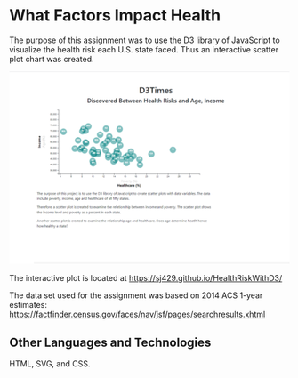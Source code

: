 # What Factors Impact Health



  The purpose of this assignment was to use the D3 library of JavaScript to visualize the health risk each U.S. state faced.  Thus an interactive scatter plot chart was created. 
  

  ![](Images/Capture.PNG)
  
  
  The interactive plot is located at https://sj429.github.io/HealthRiskWithD3/
  
  
  The data set used for the assignment was based on 2014 ACS 1-year estimates: https://factfinder.census.gov/faces/nav/jsf/pages/searchresults.xhtml
    
    
  ## Other Languages and Technologies
  
  HTML, SVG, and CSS.


